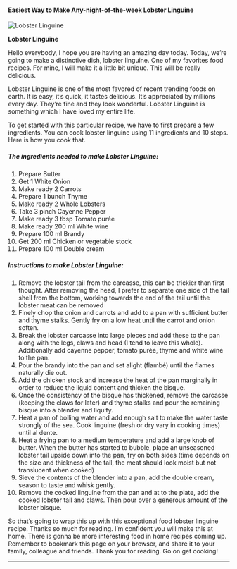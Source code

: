             

#### Easiest Way to Make Any-night-of-the-week Lobster Linguine

![Lobster Linguine](https://img-global.cpcdn.com/recipes/ed1844158d86082c/751x532cq70/lobster-linguine-recipe-main-photo.jpg)

**Lobster Linguine**

Hello everybody, I hope you are having an amazing day today. Today, we’re going to make a distinctive dish, lobster linguine. One of my favorites food recipes. For mine, I will make it a little bit unique. This will be really delicious.

Lobster Linguine is one of the most favored of recent trending foods on earth. It is easy, it’s quick, it tastes delicious. It’s appreciated by millions every day. They’re fine and they look wonderful. Lobster Linguine is something which I have loved my entire life.

To get started with this particular recipe, we have to first prepare a few ingredients. You can cook lobster linguine using 11 ingredients and 10 steps. Here is how you cook that.

##### The ingredients needed to make Lobster Linguine:

1.  Prepare Butter
2.  Get 1 White Onion
3.  Make ready 2 Carrots
4.  Prepare 1 bunch Thyme
5.  Make ready 2 Whole Lobsters
6.  Take 3 pinch Cayenne Pepper
7.  Make ready 3 tbsp Tomato purée
8.  Make ready 200 ml White wine
9.  Prepare 100 ml Brandy
10.  Get 200 ml Chicken or vegetable stock
11.  Prepare 100 ml Double cream

##### Instructions to make Lobster Linguine:

1.  Remove the lobster tail from the carcasse, this can be trickier than first thought. After removing the head, I prefer to separate one side of the tail shell from the bottom, working towards the end of the tail until the lobster meat can be removed
2.  Finely chop the onion and carrots and add to a pan with sufficient butter and thyme stalks. Gently fry on a low heat until the carrot and onion soften.
3.  Break the lobster carcasse into large pieces and add these to the pan along with the legs, claws and head (I tend to leave this whole). Additionally add cayenne pepper, tomato purée, thyme and white wine to the pan.
4.  Pour the brandy into the pan and set alight (flambé) until the flames naturally die out.
5.  Add the chicken stock and increase the heat of the pan marginally in order to reduce the liquid content and thicken the bisque.
6.  Once the consistency of the bisque has thickened, remove the carcasse (keeping the claws for later) and thyme stalks and pour the remaining bisque into a blender and liquify.
7.  Heat a pan of boiling water and add enough salt to make the water taste strongly of the sea. Cook linguine (fresh or dry vary in cooking times) until al dente.
8.  Heat a frying pan to a medium temperature and add a large knob of butter. When the butter has started to bubble, place an unseasoned lobster tail upside down into the pan, fry on both sides (time depends on the size and thickness of the tail, the meat should look moist but not translucent when cooked)
9.  Sieve the contents of the blender into a pan, add the double cream, season to taste and whisk gently.
10.  Remove the cooked linguine from the pan and at to the plate, add the cooked lobster tail and claws. Then pour over a generous amount of the lobster bisque.

So that’s going to wrap this up with this exceptional food lobster linguine recipe. Thanks so much for reading. I’m confident you will make this at home. There is gonna be more interesting food in home recipes coming up. Remember to bookmark this page on your browser, and share it to your family, colleague and friends. Thank you for reading. Go on get cooking!

* * *